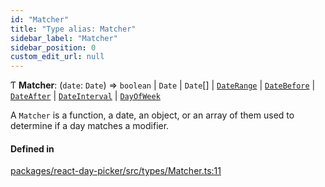 ```yaml
---
id: "Matcher"
title: "Type alias: Matcher"
sidebar_label: "Matcher"
sidebar_position: 0
custom_edit_url: null
---
```


Ƭ **Matcher**: (`date`: `Date`) => `boolean` \| `Date` \| `Date`[] \| [`DateRange`](DateRange) \| [`DateBefore`](DateBefore) \| [`DateAfter`](DateAfter) \| [`DateInterval`](DateInterval) \| [`DayOfWeek`](DayOfWeek)

A `Matcher` is a function, a date, an object, or an array of them used to
determine if a day matches a modifier.

#### Defined in

[packages/react-day-picker/src/types/Matcher.ts:11](https://github.com/gpbl/react-day-picker/blob/0df406c0/packages/react-day-picker/src/types/Matcher.ts#L11)
